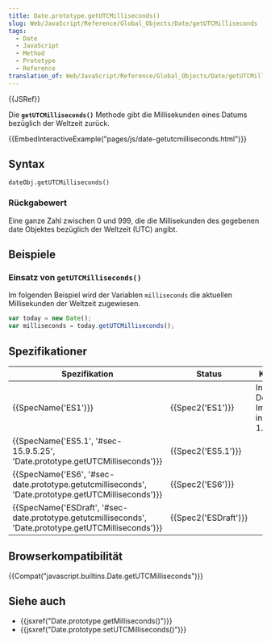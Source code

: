 ```yaml
---
title: Date.prototype.getUTCMilliseconds()
slug: Web/JavaScript/Reference/Global_Objects/Date/getUTCMilliseconds
tags:
  - Date
  - JavaScript
  - Method
  - Prototype
  - Reference
translation_of: Web/JavaScript/Reference/Global_Objects/Date/getUTCMilliseconds
---
```

{{JSRef}}

Die **`getUTCMilliseconds()`** Methode gibt die Millisekunden eines Datums bezüglich der Weltzeit zurück.

{{EmbedInteractiveExample("pages/js/date-getutcmilliseconds.html")}}

## Syntax

    dateObj.getUTCMilliseconds()

### Rückgabewert

Eine ganze Zahl zwischen 0 und 999, die die Millisekunden des gegebenen date Objektes bezüglich der Weltzeit (UTC) angibt.

## Beispiele

### Einsatz von `getUTCMilliseconds()`

Im folgenden Beispiel wird der Variablen `milliseconds` die aktuellen Millisekunden der Weltzeit zugewiesen.

```js
var today = new Date();
var milliseconds = today.getUTCMilliseconds();
```

## Spezifikationer

| Spezifikation                                                                                                                            | Status                       | Kommentar                                             |
| ---------------------------------------------------------------------------------------------------------------------------------------- | ---------------------------- | ----------------------------------------------------- |
| {{SpecName('ES1')}}                                                                                                                 | {{Spec2('ES1')}}         | Initiale Definition. Implementiert in JavaScript 1.3. |
| {{SpecName('ES5.1', '#sec-15.9.5.25', 'Date.prototype.getUTCMilliseconds')}}                                     | {{Spec2('ES5.1')}}     |                                                       |
| {{SpecName('ES6', '#sec-date.prototype.getutcmilliseconds', 'Date.prototype.getUTCMilliseconds')}}     | {{Spec2('ES6')}}         |                                                       |
| {{SpecName('ESDraft', '#sec-date.prototype.getutcmilliseconds', 'Date.prototype.getUTCMilliseconds')}} | {{Spec2('ESDraft')}} |                                                       |

## Browserkompatibilität

{{Compat("javascript.builtins.Date.getUTCMilliseconds")}}

## Siehe auch

- {{jsxref("Date.prototype.getMilliseconds()")}}
- {{jsxref("Date.prototype.setUTCMilliseconds()")}}
